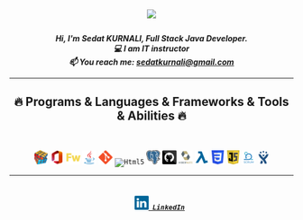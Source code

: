 
<h1 align="center">
  <a href="https://git.io/typing-svg">
    <img src="https://readme-typing-svg.herokuapp.com/?lines=Hello,+There!+👋;I+am+Sedat+KURNALI...;Nice+to+meet+you!&center=true&size=29">
  </a>
</h1>

<h5 align="center">
  Hi, I'm Sedat KURNALI, Full Stack Java Developer.
  <br>
  💻 I am IT instructor  
  <br>
  📫 You reach me: <a href="mailto: sedatkurnali@gmail.com">sedatkurnali@gmail.com</a>
  </p>
  
  <hr>
<h2 align="center">🔥 Programs & Languages & Frameworks & Tools & Abilities 🔥</h2>
<br>
<p align="center">
 <code><img title="Problem Solving" height="25" src="https://github.com/Sedat-KURNALI/Sedat-KURNALI/blob/main/images/problemSolving.png"></code>
  <code><img title="Ms-Office" height="25" src="https://github.com/Sedat-KURNALI/Sedat-KURNALI/blob/main/images/ms_Office.svg"></code>
  <code><img title="Adobe Firework" height="25" src="https://github.com/Sedat-KURNALI/Sedat-KURNALI/blob/main/images/adobe-firework.svg"></code>
  <code><img title="Java" height="25" src="https://github.com/Sedat-KURNALI/Sedat-KURNALI/blob/main/images/java-original.svg"></code>
  <code><img title="Git" height="25" src="https://github.com/Sedat-KURNALI/Sedat-KURNALI/blob/main/images/git-original.svg"></code>
  <code><img title="Html5" height="25" src="https://github.com/Sedat-KURNALI/Sedat-KURNALI/blob/main/images/HTML5.svg"></code>
  <code><img title="PostgreSQL" height="25" src="https://github.com/Sedat-KURNALI/Sedat-KURNALI/blob/main/images/Postgresql.svg"></code>
  <code><img title="GitHub" height="25" src="https://github.com/Sedat-KURNALI/Sedat-KURNALI/blob/main/images/github.svg"></code>
  <code><img title="Hibernate" height="25" src="https://github.com/Sedat-KURNALI/Sedat-KURNALI/blob/main/images/hibernate.png"></code>
  <code><img title="Lambda" height="25" src="https://github.com/Sedat-KURNALI/Sedat-KURNALI/blob/main/images/lambda2.png"></code>
  <code><img title="CSS" height="25" src="https://github.com/Sedat-KURNALI/Sedat-KURNALI/blob/main/images/CSS3.png"></code>
  <code><img title="JavaScript" height="25" src="https://github.com/Sedat-KURNALI/Sedat-KURNALI/blob/main/images/js.png"></code>
  <code><img title="Scrum" height="25" src="https://github.com/Sedat-KURNALI/Sedat-KURNALI/blob/main/images/scrum.png"></code>
  <code><img title="Jira" height="25" src="https://github.com/Sedat-KURNALI/Sedat-KURNALI/blob/main/images/jira.png"></code>  
</p>
<hr>
<h5 align="center">
  <code>
    <a href="https://www.linkedin.com/in/sedat-kurnali-518028241/" title="My LinkedIn Profile"><img height="25" src="https://github.com/Sedat-KURNALI/Sedat-KURNALI/blob/main/images/linkedin.svg"> LinkedIn</a></code>
</h5>
